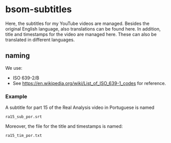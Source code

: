 # bsom-subtitles
 Here, the subtitles for my YouTube videos are managed. Besides the original English language, also translations can be found here.
 In addition, title and timestamps for the video are managed here. These can also be translated in different languages.


## naming
We use:

- ISO 639-2/B
- See https://en.wikipedia.org/wiki/List_of_ISO_639-1_codes for reference.

### Example
A subtitle for part 15 of the Real Analysis video in Portuguese is named
```
ra15_sub_por.srt 
```

Moreover, the file for the title and timestamps is named:
```
ra15_tim_por.txt
```
